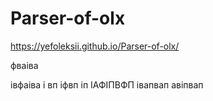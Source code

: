 # Parser-of-olx

https://yefoleksii.github.io/Parser-of-olx/


фваіва

івфаіва
і
вп
іфвп
іп
ІАФІПВФП
івапвап
авіпвап
